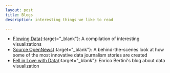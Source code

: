 ```yaml
---
layout: post
title: Blogs
description: interesting things we like to read

---
```



-  [Flowing Data](http://flowingdata.com/){:target="_blank"}: A compilation of interesting visualizations
- [Source OpenNews](https://source.opennews.org){:target="_blank"}: A behind-the-scenes look at how some of the most innovative data journalism stories are created
- [Fell in Love with Data](http://fellinlovewithdata.com/){:target="_blank"}: Enrico Bertini's blog about data visualization